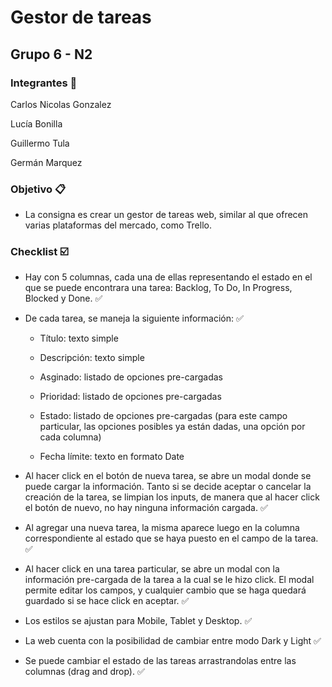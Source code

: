 # Gestor de tareas
## Grupo 6 - N2

### Integrantes :runner:

Carlos Nicolas Gonzalez

Lucía Bonilla

Guillermo Tula

Germán Marquez

### Objetivo :clipboard:

- La consigna es crear un gestor de tareas web, similar al que ofrecen varias plataformas del mercado, como Trello.

### Checklist :ballot_box_with_check:

- Hay con 5 columnas, cada una de ellas representando el estado en el que se puede encontrara una tarea: Backlog, To Do, In Progress, Blocked y Done. :white_check_mark:
- De cada tarea, se maneja la siguiente información: :white_check_mark:

    * Título: texto simple

    * Descripción: texto simple

    * Asginado: listado de opciones pre-cargadas

    * Prioridad: listado de opciones pre-cargadas

    * Estado: listado de opciones pre-cargadas (para este campo particular, las opciones posibles ya están dadas, una opción por cada columna)

    * Fecha límite: texto en formato Date

- Al hacer click en el botón de nueva tarea, se abre un modal donde se puede cargar la información. Tanto si se decide aceptar o cancelar la creación de la tarea, se limpian los inputs, de manera que al hacer click el botón de nuevo, no hay ninguna información cargada. :white_check_mark:
- Al agregar una nueva tarea, la misma aparece luego en la columna correspondiente al estado que se haya puesto en el campo de la tarea. :white_check_mark:
- Al hacer click en una tarea particular, se abre un modal con la información pre-cargada de la tarea a la cual se le hizo click. El modal permite editar los campos, y cualquier cambio que se haga quedará guardado si se hace click en aceptar. :white_check_mark:
- Los estilos se ajustan para Mobile, Tablet y Desktop. :white_check_mark:
- La web cuenta con la posibilidad de cambiar entre modo Dark y Light :white_check_mark:
- Se puede cambiar el estado de las tareas arrastrandolas entre las columnas (drag and drop). :white_check_mark:

